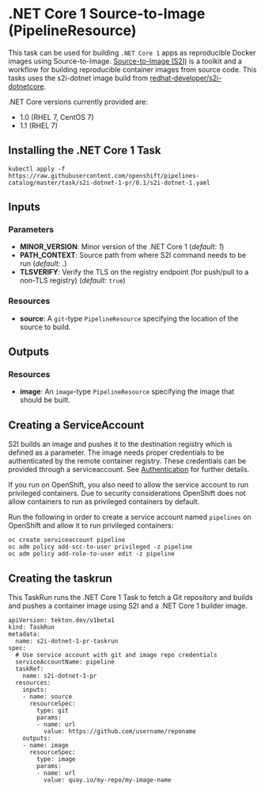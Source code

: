 # .NET Core 1 Source-to-Image (PipelineResource)

This task can be used for building `.NET Core 1` apps as reproducible Docker
images using Source-to-Image. [Source-to-Image (S2I)](https://github.com/openshift/source-to-image)
is a toolkit and a workflow for building reproducible container images
from source code. This tasks uses the s2i-dotnet image build from [redhat-developer/s2i-dotnetcore](https://github.com/redhat-developer/s2i-dotnetcore).

.NET Core versions currently provided are:

- 1.0 (RHEL 7, CentOS 7)
- 1.1 (RHEL 7)

## Installing the .NET Core 1 Task

```
kubectl apply -f https://raw.githubusercontent.com/openshift/pipelines-catalog/master/task/s2i-dotnet-1-pr/0.1/s2i-dotnet-1.yaml
```

## Inputs

### Parameters

* **MINOR_VERSION**: Minor version of the .NET Core 1
  (_default: 1_)
* **PATH_CONTEXT**: Source path from where S2I command needs to be run
  (_default: ._)
* **TLSVERIFY**: Verify the TLS on the registry endpoint (for push/pull to a
  non-TLS registry) (_default:_ `true`)


### Resources

* **source**: A `git`-type `PipelineResource` specifying the location of the
  source to build.

## Outputs

### Resources

* **image**: An `image`-type `PipelineResource` specifying the image that should
  be built.

## Creating a ServiceAccount

S2I builds an image and pushes it to the destination registry which is
defined as a parameter. The image needs proper credentials to be
authenticated by the remote container registry. These credentials can
be provided through a serviceaccount. See [Authentication](https://github.com/tektoncd/pipeline/blob/master/docs/auth.md#basic-authentication-docker)
for further details.

If you run on OpenShift, you also need to allow the service
account to run privileged containers. Due to security considerations
OpenShift does not allow containers to run as privileged containers
by default.

Run the following in order to create a service account named
`pipelines` on OpenShift and allow it to run privileged containers:

```
oc create serviceaccount pipeline
oc adm policy add-scc-to-user privileged -z pipeline
oc adm policy add-role-to-user edit -z pipeline
```

## Creating the taskrun

This TaskRun runs the .NET Core 1 Task to fetch a Git repository and builds and
pushes a container image using S2I and a .NET Core 1 builder image.

```
apiVersion: tekton.dev/v1beta1
kind: TaskRun
metadata:
  name: s2i-dotnet-1-pr-taskrun
spec:
  # Use service account with git and image repo credentials
  serviceAccountName: pipeline
  taskRef:
    name: s2i-dotnet-1-pr
  resources:
    inputs:
    - name: source
      resourceSpec:
        type: git
        params:
        - name: url
          value: https://github.com/username/reponame
    outputs:
    - name: image
      resourceSpec:
        type: image
        params:
        - name: url
          value: quay.io/my-repo/my-image-name
```
